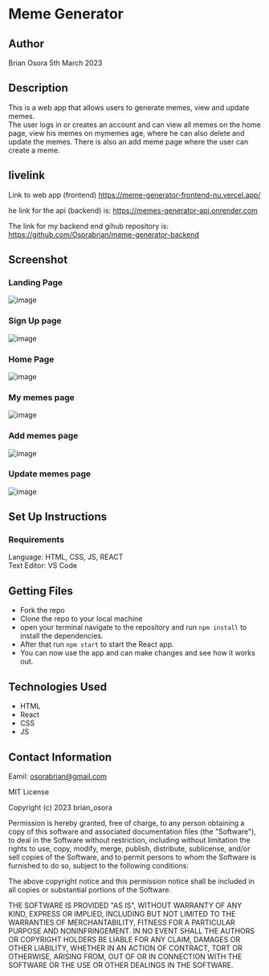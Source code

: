 # Meme Generator

## Author
Brian Osora 5th March 2023

## Description
This is a web app that allows users to generate memes, view and update memes.  
The user logs in or creates an account and can view all memes on the home page,   view his memes on mymemes age, where he can also delete and update the memes.   There is also an add meme page where the user can create a meme.


## livelink
Link to web app (frontend)
https://meme-generator-frontend-nu.vercel.app/

he link for the api (backend) is:
https://memes-generator-api.onrender.com

The link for my backend end gihub repository is:
https://github.com/Osorabrian/meme-generator-backend

## Screenshot
### Landing Page
![image](https://user-images.githubusercontent.com/83941341/223017715-4e947686-8fd9-420b-a10a-121105ff82ed.png)

### Sign Up page
![image](https://user-images.githubusercontent.com/83941341/223017830-ded08ba4-7df6-4b7d-9a4f-f9382ffdb578.png)

### Home Page
![image](https://user-images.githubusercontent.com/83941341/223018008-540ab34a-7cf2-41da-9f5e-4c4f10fdd1e6.png)

### My memes page
![image](https://user-images.githubusercontent.com/83941341/223018096-5d2182cb-5f1d-4598-bfaf-f8d09224368f.png)

### Add memes page
![image](https://user-images.githubusercontent.com/83941341/223018196-b300e0fc-6b12-4391-9240-da98f4cdb105.png)

### Update memes page
![image](https://user-images.githubusercontent.com/83941341/223018288-32bae9cc-9dd5-4218-830b-a658e7f138b1.png)



## Set Up Instructions
### Requirements
Language: HTML, CSS, JS, REACT   
Text Editor: VS Code

## Getting Files
- Fork the repo
- Clone the repo to your local machine
- open your terminal navigate to the repository and run ```npm install``` to install the dependencies.
- After that run ```npm start``` to start the React app.
- You can now use the app and can make changes and see how it works out.
  
## Technologies Used
- HTML
- React
- CSS 
- JS

## Contact Information
Eamil: osorabrian@gmail.com

MIT License

Copyright (c) 2023 brian_osora

Permission is hereby granted, free of charge, to any person obtaining a copy
of this software and associated documentation files (the "Software"), to deal
in the Software without restriction, including without limitation the rights
to use, copy, modify, merge, publish, distribute, sublicense, and/or sell
copies of the Software, and to permit persons to whom the Software is
furnished to do so, subject to the following conditions:

The above copyright notice and this permission notice shall be included in all
copies or substantial portions of the Software.

THE SOFTWARE IS PROVIDED "AS IS", WITHOUT WARRANTY OF ANY KIND, EXPRESS OR
IMPLIED, INCLUDING BUT NOT LIMITED TO THE WARRANTIES OF MERCHANTABILITY,
FITNESS FOR A PARTICULAR PURPOSE AND NONINFRINGEMENT. IN NO EVENT SHALL THE
AUTHORS OR COPYRIGHT HOLDERS BE LIABLE FOR ANY CLAIM, DAMAGES OR OTHER
LIABILITY, WHETHER IN AN ACTION OF CONTRACT, TORT OR OTHERWISE, ARISING FROM,
OUT OF OR IN CONNECTION WITH THE SOFTWARE OR THE USE OR OTHER DEALINGS IN THE
SOFTWARE.

